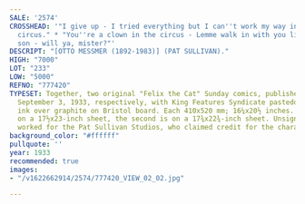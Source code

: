 ```yaml
---
SALE: '2574'
CROSSHEAD: '"I give up - I tried everything but I can''t work my way in to see the
  circus." * "You''re a clown in the circus - Lemme walk in with you like I''m your
  son - will ya, mister?"'
DESCRIPT: "[OTTO MESSMER (1892-1983)] (PAT SULLIVAN)."
HIGH: "7000"
LOT: "233"
LOW: "5000"
REFNO: "777420"
TYPESET: Together, two original "Felix the Cat" Sunday comics, published July 30 and
  September 3, 1933, respectively, with King Features Syndicate pastedowns. Pen and
  ink over graphite on Bristol board. Each 410x520 mm; 16¼x20½ inches. The first is
  on a 17½x23-inch sheet, the second is on a 17¾x22¾-inch sheet. Unsigned.<br><br>Messmer
  worked for the Pat Sullivan Studios, who claimed credit for the character.
background_color: "#ffffff"
pullquote: ''
year: 1933
recommended: true
images:
- "/v1622662914/2574/777420_VIEW_02_02.jpg"

---
```

